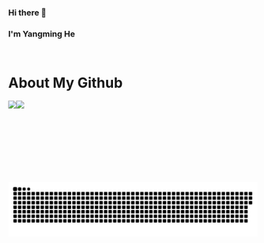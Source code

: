 <!--
**LinZui520/LinZui520** is a ✨ _special_ ✨ repository because its `README.md` (this file) appears on your GitHub profile.

Here are some ideas to get you started:

- 🔭 I’m currently working on ...
- 🌱 I’m currently learning ...
- 👯 I’m looking to collaborate on ...
- 🤔 I’m looking for help with ...
- 💬 Ask me about ...
- 📫 How to reach me: ...
- 😄 Pronouns: ...
- ⚡ Fun fact: ...
-->

### Hi there 👋

### I'm Yangming He

<br>

# About My Github
<div>
    <img height="165" align="left" src="https://github-readme-stats.vercel.app/api?username=LinZui520&theme=calm&show_icons=true" />
    <img height="165" align="left" src="https://github-readme-stats.vercel.app/api/top-langs/?username=LinZui520&hide=html,css,Jupyter+Notebook,ruby,javascript&theme=calm&langs_count=6&layout=compact" />
</div>

![](https://raw.githubusercontent.com/LinZui520/LinZui520/output/github-contribution-grid-snake.svg)
